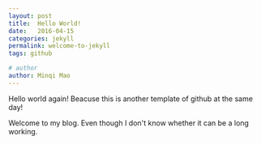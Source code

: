 ```yaml
---
layout: post
title:  Hello World!
date:   2016-04-15
categories: jekyll
permalink: welcome-to-jekyll
tags: github

# author
author: Minqi Mao
---
```

Hello world again! Beacuse this is another template of github at the same day!

Welcome to my blog. Even though I don't know whether it can be a long working.